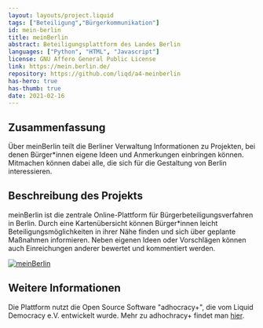 ```yaml
---
layout: layouts/project.liquid
tags: ["Beteiligung","Bürgerkommunikation"]
id: mein-berlin
title: meinBerlin
abstract: Beteiligungsplattform des Landes Berlin
languages: ["Python", "HTML", "Javascript"]
license: GNU Affero General Public License
link: https://mein.berlin.de/
repository: https://github.com/liqd/a4-meinberlin
has-hero: true
has-thumb: true
date: 2021-02-16
---
```


## Zusammenfassung 

Über meinBerlin teilt die Berliner Verwaltung Informationen zu Projekten, bei denen Bürger*innen eigene Ideen und Anmerkungen einbringen können.
Mitmachen können dabei alle, die sich für die Gestaltung von Berlin interessieren.

## Beschreibung des Projekts

meinBerlin ist die zentrale Online-Plattform für Bürgerbeteiligungsverfahren in Berlin. Durch eine Kartenübersicht können Bürger\*innen leicht Beteiligungsmöglichkeiten in ihrer Nähe finden und sich über geplante Maßnahmen informieren. Neben eigenen Ideen oder Vorschlägen können auch Einreichungen anderer bewertet und kommentiert werden.

[![meinBerlin](/assets/images/projects/meinBerlin.png)](https://mein.berlin.de/)

## Weitere Informationen

Die Plattform nutzt die Open Source Software "adhocracy+", die vom Liquid Democracy e.V. entwickelt wurde. Mehr zu adhochracy+ findet man [hier](https://adhocracy.plus/). 
